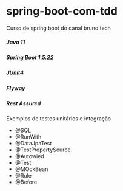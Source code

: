 # spring-boot-com-tdd
Curso de spring boot do canal bruno tech

##### Java 11
##### Spring Boot 1.5.22
##### JUnit4
##### Flyway
##### Rest Assured

Exemplos de testes unitários e integração

* @SQL
* @RunWith
* @DataJpaTest
* @TestPropertySource
* @Autowied
* @Test
* @MOckBean
* @Rule
* @Before

